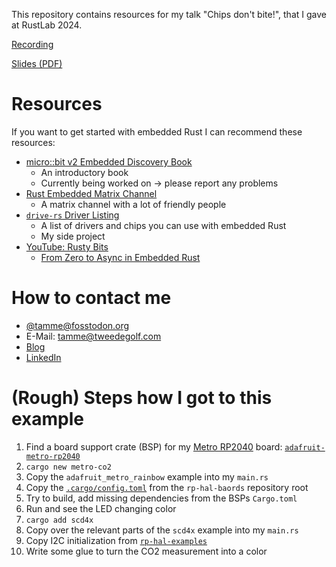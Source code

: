 This repository contains resources for my talk "Chips don't bite!", that I gave at RustLab 2024.

[Recording](https://youtu.be/vtIovLsacj8)

[Slides (PDF)](slides.pdf)

# Resources
If you want to get started with embedded Rust I can recommend these resources:
* [micro::bit v2 Embedded Discovery Book](https://github.com/rust-embedded/discovery-mb2)
  * An introductory book
  * Currently being worked on -> please report any problems
* [Rust Embedded Matrix Channel](https://matrix.to/#/#rust-embedded:matrix.org)
  * A matrix channel with a lot of friendly people
* [`drive-rs` Driver Listing](https://tweedegolf.github.io/drive-rs/)
  * A list of drivers and chips you can use with embedded Rust
  * My side project
* [YouTube: Rusty Bits](https://www.youtube.com/@therustybits)
  * [From Zero to Async in Embedded Rust](https://youtu.be/wni5h5vIPhU)

# How to contact me
* [@tamme@fosstodon.org](https://fosstodon.org/@tamme)
* E-Mail: [tamme@tweedegolf.com](mailto:tamme@tweedegolf.com)
* [Blog](https://tweedegolf.nl/en/about/30/tamme)
* [LinkedIn](https://www.linkedin.com/in/tamme-dittrich-81b225227/)

# (Rough) Steps how I got to this example
1. Find a board support crate (BSP) for my [Metro RP2040](https://www.adafruit.com/product/5786) board: [`adafruit-metro-rp2040`](https://crates.io/crates/adafruit-metro-rp2040)
2. `cargo new metro-co2`
3. Copy the `adafruit_metro_rainbow` example into my `main.rs`
4. Copy the [`.cargo/config.toml`](https://github.com/rp-rs/rp-hal-boards/blob/main/.cargo/config.toml) from the `rp-hal-baords` repository root
5. Try to build, add missing dependencies from the BSPs `Cargo.toml`
6. Run and see the LED changing color
7. `cargo add scd4x`
8. Copy over the relevant parts of the `scd4x` example into my `main.rs`
9. Copy I2C initialization from [`rp-hal-examples`](https://github.com/rp-rs/rp-hal/blob/main/rp2040-hal-examples/src/bin/i2c.rs#L87-L94)
10. Write some glue to turn the CO2 measurement into a color
